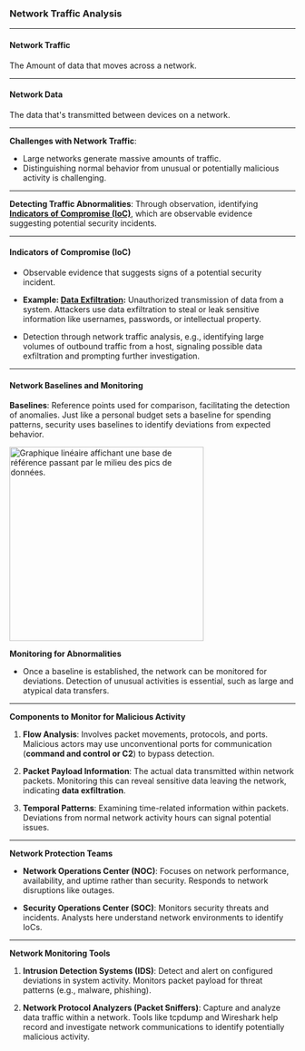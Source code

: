 ### Network Traffic Analysis

---

#### Network Traffic

The Amount of data that moves across a network.

---

#### Network Data

The data that's transmitted between devices on a network.

---

**Challenges with Network Traffic**:

- Large networks generate massive amounts of traffic.
- Distinguishing normal behavior from unusual or potentially malicious activity is challenging.

---

**Detecting Traffic Abnormalities**: Through observation, identifying **<u>Indicators of Compromise (IoC)</u>**, which are observable evidence suggesting potential security incidents.

---

#### Indicators of Compromise (IoC)

- Observable evidence that suggests signs of a potential security incident.

- **Example: <u>Data Exfiltration</u>:**  Unauthorized transmission of data from a system. Attackers use data exfiltration to steal or leak sensitive information like usernames, passwords, or intellectual property.

- Detection through network traffic analysis, e.g., identifying large volumes of outbound traffic from a host, signaling possible data exfiltration and prompting further investigation.

---

#### Network Baselines and Monitoring

**Baselines**: Reference points used for comparison, facilitating the detection of anomalies. Just like a personal budget sets a baseline for spending patterns, security uses baselines to identify deviations from expected behavior.

<img title="" src="https://d3c33hcgiwev3.cloudfront.net/imageAssetProxy.v1/R-C-xmdWTRe8XfbJ4V9BMg_01d033967efe41ba898db5755db1f4f1_i-QtA3HA4BNT_yYXJ-qbty4-R8tuDG73XRllvRqnBMgcopHG7JmrlZYtjv-Jeorch1-w-rQhfh9u1ObkqF6KNsslNqhqyacRusAj38ehIjgImRN2lSB6DQ49MsFJCYgPdG2iBrOt-HEU99JuvC-070uPrh1M9UxFjb-Hvmfaa4yaGyn5kno71tlvVr_xgg?expiry=1697155200000&hmac=3JJRm1mLh185hhsjDhZe20wtWEaJBWzlp95BdtUc6yI" alt="Graphique linéaire affichant une base de référence passant par le milieu des pics de données." data-align="center" width="342">

**Monitoring for Abnormalities**

- Once a baseline is established, the network can be monitored for deviations. Detection of unusual activities is essential, such as large and atypical data transfers.

---

**Components to Monitor for Malicious Activity**

1. **Flow Analysis**: Involves packet movements, protocols, and ports. Malicious actors may use unconventional ports for communication (**command and control or C2**) to bypass detection.

2. **Packet Payload Information**: The actual data transmitted within network packets. Monitoring this can reveal sensitive data leaving the network, indicating **data exfiltration**.

3. **Temporal Patterns**: Examining time-related information within packets. Deviations from normal network activity hours can signal potential issues.

---

**Network Protection Teams**

- **Network Operations Center (NOC)**: Focuses on network performance, availability, and uptime rather than security. Responds to network disruptions like outages.

- **Security Operations Center (SOC)**: Monitors security threats and incidents. Analysts here understand network environments to identify IoCs.

---

**Network Monitoring Tools**

1. **Intrusion Detection Systems (IDS)**: Detect and alert on configured deviations in system activity. Monitors packet payload for threat patterns (e.g., malware, phishing).

2. **Network Protocol Analyzers (Packet Sniffers)**: Capture and analyze data traffic within a network. Tools like tcpdump and Wireshark help record and investigate network communications to identify potentially malicious activity.
